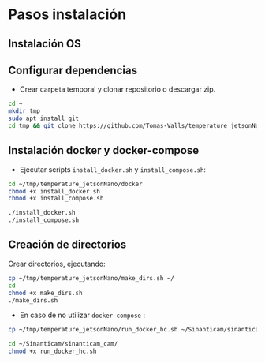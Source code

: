 # Pasos instalación

## Instalación OS


## Configurar dependencias

- Crear carpeta temporal y clonar repositorio o descargar zip.

```bash
cd ~
mkdir tmp
sudo apt install git
cd tmp && git clone https://github.com/Tomas-Valls/temperature_jetsonNano.git
```

## Instalación docker y docker-compose

- Ejecutar scripts `install_docker.sh` y `install_compose.sh`:

```bash
cd ~/tmp/temperature_jetsonNano/docker
chmod +x install_docker.sh
chmod +x install_compose.sh

./install_docker.sh
./install_compose.sh
```


## Creación de directorios

Crear directorios, ejecutando:

```bash
cp ~/tmp/temperature_jetsonNano/make_dirs.sh ~/
cd
chmod +x make_dirs.sh
./make_dirs.sh
```




- En caso de no utilizar `docker-compose` :

```bash
cp ~/tmp/temperature_jetsonNano/run_docker_hc.sh ~/Sinanticam/sinanticam_cam/

cd ~/Sinanticam/sinanticam_cam/
chmod +x run_docker_hc.sh
```


